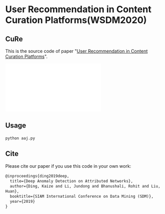User Recommendation in Content Curation Platforms(WSDM2020)
============

## CuRe

This is the source code of paper "[User Recommendation in Content Curation Platforms](http://people.tamu.edu/~jwang713/pubs/curator-wsdm2020.pdf)".

![The proposed framework](plot.pdf)



## Usage
```python aaj.py```

## Cite

Please cite our paper if you use this code in your own work:

```
@inproceedings{ding2019deep,
  title={Deep Anomaly Detection on Attributed Networks},
  author={Ding, Kaize and Li, Jundong and Bhanushali, Rohit and Liu, Huan},
  booktitle={SIAM International Conference on Data Mining (SDM)},
  year={2019}
}
```
